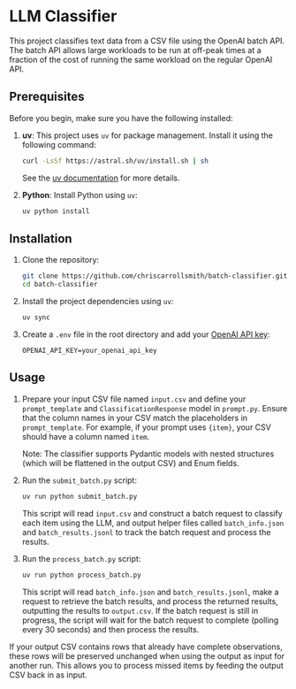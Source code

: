 # LLM Classifier

This project classifies text data from a CSV file using the OpenAI batch API. The batch API allows large workloads to be run at off-peak times at a fraction of the cost of running the same workload on the regular OpenAI API.

## Prerequisites

Before you begin, make sure you have the following installed:

1.  **uv**: This project uses `uv` for package management. Install it using the following command:
    ```bash
    curl -LsSf https://astral.sh/uv/install.sh | sh
    ```
    See the [uv documentation](https://docs.astral.sh/uv/getting-started/installation/) for more details.

2.  **Python**: Install Python using `uv`:
    ```bash
    uv python install
    ```

## Installation

1.  Clone the repository:
    ```bash
    git clone https://github.com/chriscarrollsmith/batch-classifier.git
    cd batch-classifier
    ```

2.  Install the project dependencies using `uv`:
    ```bash
    uv sync
    ```

3.  Create a `.env` file in the root directory and add your [OpenAI API key](https://platform.openai.com/api-keys):
    ```
    OPENAI_API_KEY=your_openai_api_key
    ```

## Usage

1.  Prepare your input CSV file named `input.csv` and define your `prompt_template` and `ClassificationResponse` model in `prompt.py`. Ensure that the column names in your CSV match the placeholders in `prompt_template`. For example, if your prompt uses `{item}`, your CSV should have a column named `item`.

    Note: The classifier supports Pydantic models with nested structures (which will be flattened in the output CSV) and Enum fields.

2.  Run the `submit_batch.py` script:
    ```bash
    uv run python submit_batch.py
    ```

    This script will read `input.csv` and construct a batch request to classify each item using the LLM, and output helper files called `batch_info.json` and `batch_results.jsonl` to track the batch request and process the results.

3.  Run the `process_batch.py` script:
    ```bash
    uv run python process_batch.py
    ```
    This script will read `batch_info.json` and `batch_results.jsonl`, make a request to retrieve the batch results, and process the returned results, outputting the results to `output.csv`. If the batch request is still in progress, the script will wait for the batch request to complete (polling every 30 seconds) and then process the results.

If your output CSV contains rows that already have complete observations, these rows will be preserved unchanged when using the output as input for another run. This allows you to process missed items by feeding the output CSV back in as input.